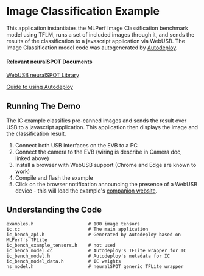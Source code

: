 # Image Classification Example

This application instantiates the MLPerf Image Classification benchmark model using TFLM, runs a set of included images through it, and sends the results of the classification to a javascript application via WebUSB. The Image Classification model code was autogenerated by [Autodeploy](https://github.com/AmbiqAI/neuralSPOT/blob/main/tools/README.md).

#### Relevant neuralSPOT Documents

[WebUSB neuralSPOT Library](../../../neuralspot/ns-usb/README.md)

[Guide to using Autodeploy](https://github.com/AmbiqAI/neuralSPOT/blob/main/docs/From%20TF%20to%20EVB%20-%20testing%2C%20profiling%2C%20and%20deploying%20AI%20models.md)

## Running The Demo

The IC example classifies pre-canned images and sends the result over USB to a javascript application. This application then displays the image and the classification result. 

1. Connect both USB interfaces on the EVB to a PC
2. Connect the camera to the EVB (wiring is describe in Camera doc, linked above)
3. Install a browser with WebUSB support (Chrome and Edge are known to work)
4. Compile and flash the example
5. Click on the browser notification announcing the presence of a WebUSB device - this will load the example's [companion website](https://github.com/AmbiqAI/web-ble-dashboards/tree/main/ic_demo).

## Understanding the Code

```
examples.h                    # 100 image tensors
ic.cc                         # The main application
ic_bench_api.h                # Generated by Autodeploy based on MLPerf's TFLite
ic_bench_example_tensors.h    # not used
ic_bench_model.cc             # Autodeploy's TFLite wrapper for IC
ic_bench_model.h              # Autodeploy's metadata for IC
ic_bench_model_data.h         # IC weights
ns_model.h                    # neuralSPOT generic TFLite wrapper
```

